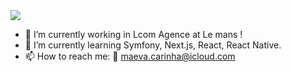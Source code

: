 
<img src="https://github.com/maevacrh/maevacrh/blob/main/GigHeader.gif">



- 🔭 I’m currently working in Lcom Agence at Le mans !
- 🌱 I’m currently learning Symfony, Next.js, React, React Native.
- 📫 How to reach me:
📧 maeva.carinha@icloud.com


